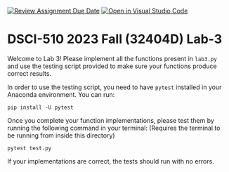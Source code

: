 [![Review Assignment Due Date](https://classroom.github.com/assets/deadline-readme-button-24ddc0f5d75046c5622901739e7c5dd533143b0c8e959d652212380cedb1ea36.svg)](https://classroom.github.com/a/6rVtrLIx)
[![Open in Visual Studio Code](https://classroom.github.com/assets/open-in-vscode-718a45dd9cf7e7f842a935f5ebbe5719a5e09af4491e668f4dbf3b35d5cca122.svg)](https://classroom.github.com/online_ide?assignment_repo_id=11576494&assignment_repo_type=AssignmentRepo)

# DSCI-510 2023 Fall (32404D) Lab-3

Welcome to Lab 3! Please implement all the functions present in `lab3.py` and use the testing script provided to make sure your functions produce correct results. 

In order to use the testing script, you need to have `pytest` installed in your Anaconda environment. You can run:

`pip install -U pytest`

Once you complete your function implementations, please test them by running the following command in your terminal: (Requires the terminal to be running from inside this directory)

`pytest test.py`

If your implementations are correct, the tests should run with no errors.
